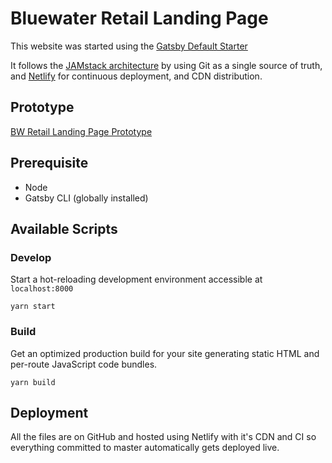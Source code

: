 # Bluewater Retail Landing Page

This website was started using the [Gatsby Default Starter](https://github.com/gatsbyjs/gatsby-starter-default)

It follows the [JAMstack architecture](https://jamstack.org) by using Git as a single source of truth, and [Netlify](https://www.netlify.com) for continuous deployment, and CDN distribution.

## Prototype
[BW Retail Landing Page Prototype](https://bw-retail.netlify.com/)

## Prerequisite
* Node
* Gatsby CLI (globally installed)

## Available Scripts

### Develop
Start a hot-reloading development environment accessible at `localhost:8000`
```shell
yarn start
```

### Build
Get an optimized production build for your site generating static HTML and per-route JavaScript code bundles.
```shell
yarn build
```

## Deployment
All the files are on GitHub and hosted using Netlify with it's CDN and CI so everything committed to master automatically gets deployed live.
